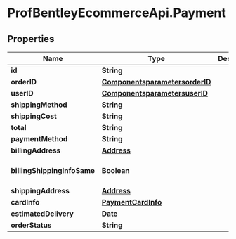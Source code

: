# ProfBentleyEcommerceApi.Payment

## Properties
Name | Type | Description | Notes
------------ | ------------- | ------------- | -------------
**id** | **String** |  | [optional] 
**orderID** | [**ComponentsparametersorderID**](ComponentsparametersorderID.md) |  | [optional] 
**userID** | [**ComponentsparametersuserID**](ComponentsparametersuserID.md) |  | [optional] 
**shippingMethod** | **String** |  | [optional] 
**shippingCost** | **String** |  | [optional] 
**total** | **String** |  | [optional] 
**paymentMethod** | **String** |  | [optional] 
**billingAddress** | [**Address**](Address.md) |  | [optional] 
**billingShippingInfoSame** | **Boolean** |  | [optional] [default to false]
**shippingAddress** | [**Address**](Address.md) |  | [optional] 
**cardInfo** | [**PaymentCardInfo**](PaymentCardInfo.md) |  | [optional] 
**estimatedDelivery** | **Date** |  | [optional] 
**orderStatus** | **String** |  | [optional] 

